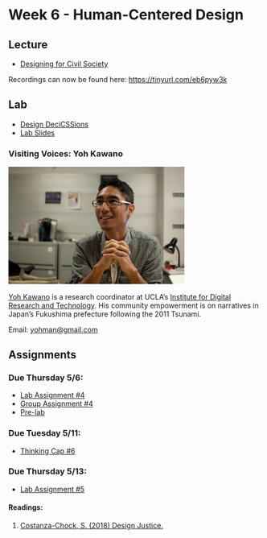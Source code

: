 # Week 6 - Human-Centered Design

## Lecture
- [Designing for Civil Society](./Materials/AA191_S_W6_Lecture_6.pdf)

Recordings can now be found here: https://tinyurl.com/eb6pyw3k

## Lab
-  [Design DeciCSSions](./Lab/lab_assignment.md)
-  [Lab Slides](./Materials/AA191_S_W6_Lab_6.pdf)

### Visiting Voices: Yoh Kawano 
<img src="./Materials/media/yohkawano.jpg" alt="yoh picture" width="350"/>

[Yoh Kawano](https://twitter.com/yohman) is a research coordinator at UCLA’s [Institute for Digital Research and Technology](https://idre.ucla.edu/people/yoh-kawano). His community empowerment is on narratives in Japan’s Fukushima prefecture following the 2011 Tsunami. 

Email: [yohman@gmail.com](mailto:yohman@gmail.com)

## Assignments

### Due Thursday 5/6:
- [Lab Assignment #4](../Week_5/Lab/lab_assignment.md)
- [Group Assignment #4](../Week_5/Materials/group_assignment_4.md)
- [Pre-lab](./Materials/pre-lab.md) 

### Due Tuesday 5/11:
- [Thinking Cap #6](https://github.com/albertkun/21S-ASIAAM-191A/discussions/144)
  
### Due Thursday 5/13:
- [Lab Assignment #5](./Lab/lab_assignment.md)

#### Readings:
1. [Costanza-Chock, S. (2018) Design Justice.](./Materials/Design_Justice.pdf)
